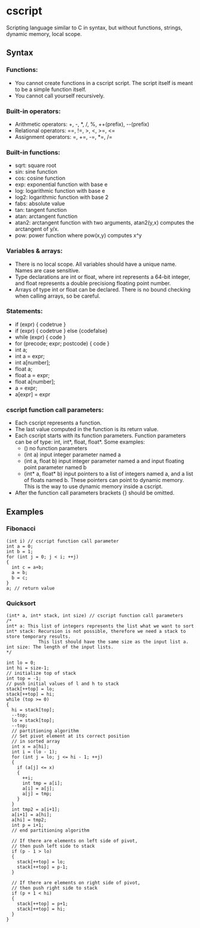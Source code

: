 # cscript
Scripting language similar to C in syntax, but without functions, strings, dynamic memory, local scope.

## Syntax

### Functions:
 * You cannot create functions in a cscript script. The script itself is meant to be a simple function itself.
 * You cannot call yourself recursively.
 
### Built-in operators:
 * Arithmetic operators: +, -, *, /, %, ++(prefix), --(prefix)
 * Relational operators: ==, !=, >, <, >=, <=
 * Assignment operators: =, +=, -=, *=, /=
 
### Built-in functions:
 * sqrt: square root
 * sin: sine function
 * cos: cosine function
 * exp: exponential function with base e
 * log: logarithmic function with base e
 * log2: logarithmic function with base 2
 * fabs: absolute value
 * tan: tangent function
 * atan: arctangent function
 * atan2: arctangent function with two arguments, atan2(y,x) computes the arctangent of y/x.
 * pow: power function where pow(x,y) computes x^y

### Variables & arrays:
 * There is no local scope. All variables should have a unique name. Names are case sensitive.
 * Type declarations are int or float, where int represents a 64-bit integer, and float represents a double precisiong floating point number.
 * Arrays of type int or float can be declared. There is no bound checking when calling arrays, so be careful.

### Statements:
 * if (expr) { codetrue }
 * if (expr) { codetrue } else {codefalse}
 * while (expr) { code }
 * for (precode; expr; postcode) { code }
 * int a;
 * int a = expr;
 * int a[number];
 * float a;
 * float a = expr;
 * float a[number];
 * a = expr;
 * a[expr] = expr
 
### cscript function call parameters:
 * Each cscript represents a function.
 * The last value computed in the function is its return value.
 * Each cscript starts with its function parameters. Function parameters can be of type: int, int*, float, float*. Some examples:
     * ()                   no function parameters
     * (int a)              input integer parameter named a
     * (int a, float b)     input integer parameter named a and input floating point parameter named b 
     * (int* a, float* b)   input pointers to a list of integers named a, and a list of floats named b. These pointers can point to dynamic memory. This is the way to use dynamic memory inside a cscript.
 * After the function call parameters brackets {} should be omitted.
 
## Examples

### Fibonacci

    (int i) // cscript function call parameter
    int a = 0; 
    int b = 1; 
    for (int j = 0; j < i; ++j) 
    { 
      int c = a+b; 
      a = b; 
      b = c; 
    } 
    a; // return value

### Quicksort
 
    (int* a, int* stack, int size) // cscript function call parameters
    /*
    int* a: This list of integers represents the list what we want to sort
    int* stack: Recursion is not possible, therefore we need a stack to store temporary results.
                This list should have the same size as the input list a.
    int size: The length of the input lists.
    */
    
    int lo = 0;
    int hi = size-1;
    // initialize top of stack
    int top = -1;
    // push initial values of l and h to stack
    stack[++top] = lo;
    stack[++top] = hi;
    while (top >= 0)
    {
      hi = stack[top];
      --top;
      lo = stack[top];
      --top;
      // partitioning algorithm
      // Set pivot element at its correct position
      // in sorted array
      int x = a[hi];
      int i = (lo - 1);
      for (int j = lo; j <= hi - 1; ++j)
      {
        if (a[j] <= x)
        {
          ++i;
          int tmp = a[i];
          a[i] = a[j];
          a[j] = tmp;
        }
      }
      int tmp2 = a[i+1];
      a[i+1] = a[hi];
      a[hi] = tmp2;
      int p = i+1;
      // end partitioning algorithm

      // If there are elements on left side of pivot,
      // then push left side to stack
      if (p - 1 > lo)
      {
        stack[++top] = lo;
        stack[++top] = p-1;
      }

      // If there are elements on right side of pivot,
      // then push right side to stack
      if (p + 1 < hi)
      {
        stack[++top] = p+1;
        stack[++top] = hi;
      }
    }
  